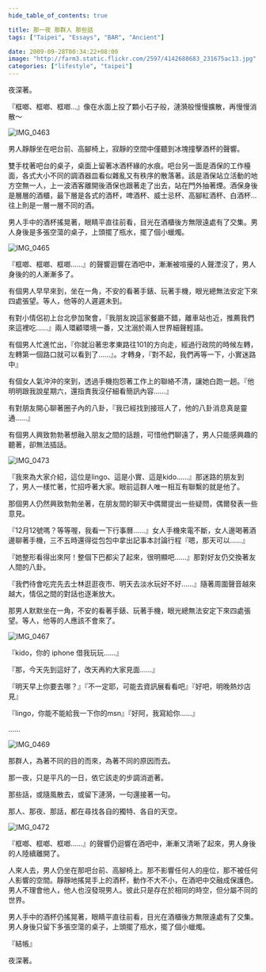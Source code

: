 ```yaml
---
hide_table_of_contents: true

title: 那一夜 那群人 那些話
tags: ["Taipei", "Essays", "BAR", "Ancient"]

date: 2009-09-28T00:34:22+08:00
image: "http://farm3.static.flickr.com/2597/4142688683_231675ac13.jpg"
categories: ["lifestyle", "taipei"]
---
```


夜深著。

『框啷、框啷、框啷…』像在水面上投了顆小石子般，漣漪般慢慢擴散，再慢慢消散～

![IMG_0463](http://farm3.static.flickr.com/2694/4142682311_bc3d1befb7.jpg)

男人靜靜坐在吧台前、高腳椅上，寂靜的空間中僅聽到冰塊撞擊酒杯的聲響。

雙手枕著吧台的桌子，桌面上留著冰酒杯緣的水痕。吧台另一面是酒保的工作檯面，各式大小不同的調酒器皿看似雜亂又有秩序的散落著。該是酒保站立活動的地方空無一人，上一波酒客離開後酒保也跟著走了出去，站在門外抽著煙。酒保身後是層層的酒櫃，最下層是各式的酒杯，啤酒杯、威士忌杯、高腳紅酒杯、白酒杯…往上則是一層一層不同的酒。

男人手中的酒杯搖晃著，眼睛平直往前看，目光在酒櫃後方無限遠處有了交集。男人身後是多張空蕩的桌子，上頭擺了瓶水，擺了個小蠟燭。

![IMG_0465](http://farm3.static.flickr.com/2702/4143442254_980aaf6b96.jpg)

『框啷、框啷、框啷……』的聲響迴響在酒吧中，漸漸被喧擾的人聲湮沒了，男人身後的的人漸漸多了。

有個男人早早來到，坐在一角，不安的看著手錶、玩著手機，眼光總無法安定下來四處張望。等人，他等的人遲遲未到。

有對小情侶初上台北參加聚會，『我朋友說這家餐廳不錯，離車站也近，推薦我們來這裡吃……』兩人環顧環境一番，又沈溺於兩人世界細聲輕語。

有個男人忙進忙出，『你就沿著忠孝東路往101的方向走，經過行政院的時候左轉，左轉第一個路口就可以看到了……』。才轉身，『對不起，我們再等一下，小實迷路中』

有個女人氣沖沖的來到，透過手機抱怨著工作上的聯絡不清，讓她白跑一趟。『他明明跟我說星期六，還指責我沒仔細看簡訊內容……』

有對朋友開心聊著圈子內的八卦，『我已經找到接班人了，他的八卦消息真是靈通……』

有個男人興致勃勃著想融入朋友之間的話題，可惜他們聊遠了，男人只能感興趣的聽著，卻無法插話。

![IMG_0473](http://farm3.static.flickr.com/2767/4142689917_a303106fd2.jpg)

『我來為大家介紹，這位是lingo、這是小實、這是kido……』那迷路的朋友到了，男人一樣忙著，忙招呼著大家。眼前這群人唯一相互有聯繫的就是他了。

那個男人仍然興致勃勃坐著，在朋友間的聊天中偶爾提出一些疑問，偶爾發表一些意見。

『12月12號嗎？等等喔，我看一下行事曆……』女人手機來電不斷，女人邊喝著酒邊聊著手機，三不五時還得從包包中拿出記事本討論行程『嗯，那天可以……』

『她整形看得出來阿！整個下巴都尖了起來，很明顯吧……』那對好友仍交換著友人間的八卦。

『我們待會吃完先去士林逛逛夜市、明天去淡水玩好不好……』隨著周圍聲音越來越大，情侶之間的對話也逐漸放大。

那男人默默坐在一角，不安的看著手錶、玩著手機，眼光總無法安定下來四處張望。等人，他等的人應該不會來了。

![IMG_0467](http://farm3.static.flickr.com/2761/4143456448_2d4f127cdb.jpg)

『kido，你的 iphone 借我玩玩……』

『那，今天先到這好了，改天再約大家見面……』

『明天早上你要去哪？』『不一定耶，可能去資訊展看看吧』『好吧，明晚熱炒店見』

『lingo，你能不能給我一下你的msn』『好阿，我寫給你……』

……

![IMG_0469](http://farm3.static.flickr.com/2711/4143461208_fd278c8367.jpg)

那群人，為著不同的目的而來，為著不同的原因而去。

那一夜，只是平凡的一日，依它該走的步調消逝著。

那些話，或隨風散去，或留下漣漪，一句還接著一句。

那人、那夜、那話，都在尋找各自的獨特、各自的天空。

![IMG_0472](http://farm3.static.flickr.com/2597/4142688683_231675ac13.jpg)

『框啷、框啷、框啷……』的聲響仍迴響在酒吧中，漸漸又清晰了起來，男人身後的人陸續離開了。

人來人去，男人仍坐在那吧台前、高腳椅上。那不影響任何人的座位，那不被任何人影響的空間。靜靜地搖晃手上的酒杯，動作不大不小，在酒吧中交融成保護色。男人不理會他人，他人也沒發現男人。彼此只是存在於相同的時空，但分屬不同的世界。

男人手中的酒杯仍搖晃著，眼睛平直往前看，目光在酒櫃後方無限遠處有了交集。男人身後只留下多張空蕩的桌子，上頭擺了瓶水，擺了個小蠟燭。

『結帳』

夜深著。
